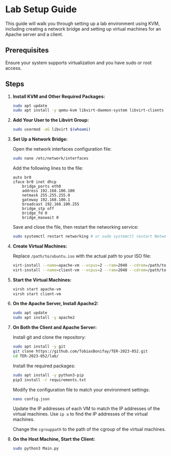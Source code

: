 # Lab Setup Guide

This guide will walk you through setting up a lab environment using KVM, including creating a network bridge and setting
up virtual machines for an Apache server and a client.

## Prerequisites

Ensure your system supports virtualization and you have sudo or root access.

## Steps

1. **Install KVM and Other Required Packages:**

    ```bash
    sudo apt update
    sudo apt install -y qemu-kvm libvirt-daemon-system libvirt-clients bridge-utils virt-manager
    ```

2. **Add Your User to the Libvirt Group:**

    ```bash
    sudo usermod -aG libvirt $(whoami)
    ```

3. **Set Up a Network Bridge:**

   Open the network interfaces configuration file:

    ```bash
    sudo nano /etc/network/interfaces
    ```

   Add the following lines to the file:

    ```text
    auto br0
    iface br0 inet dhcp
        bridge_ports eth0
        address 192.168.100.100
        netmask 255.255.255.0
        gateway 192.168.100.1
        broadcast 192.168.100.255
        bridge_stp off
        bridge_fd 0
        bridge_maxwait 0
    ```

   Save and close the file, then restart the networking service:

    ```bash
    sudo systemctl restart networking # or sudo systemctl restart NetworkManager
    ```

4. **Create Virtual Machines:**

   Replace `/path/to/ubuntu.iso` with the actual path to your ISO file:

    ```bash
    virt-install --name=apache-vm --vcpus=2 --ram=2048 --cdrom=/path/to/ubuntu.iso --disk path=/var/lib/libvirt/images/apache-vm.qcow2,size=20 --os-variant=ubuntu20.04 --network bridge=br0
    virt-install --name=client-vm --vcpus=2 --ram=2048 --cdrom=/path/to/ubuntu.iso --disk path=/var/lib/libvirt/images/client-vm.qcow2,size=20 --os-variant=ubuntu20.04 --network bridge=br0
    ```

5. **Start the Virtual Machines:**

    ```bash
    virsh start apache-vm
    virsh start client-vm
    ```

6. **On the Apache Server, Install Apache2:**

    ```bash
    sudo apt update
    sudo apt install -y apache2
    ```

7. **On Both the Client and Apache Server:**

   Install git and clone the repository:

    ```bash
    sudo apt install -y git
    git clone https://github.com/TobiasBonifay/TER-2023-052.git
    cd TER-2023-052/lab/
    ```

   Install the required packages:

    ```bash
    sudo apt install -y python3-pip
    pip3 install -r requirements.txt
    ```

   Modify the configuration file to match your environment settings:

    ```bash
    nano config.json
    ```

   Update the IP addresses of each VM to match the IP addresses of the virtual machines. Use `ip a` to find the IP
   addresses of the virtual machines.

   Change the `cgrouppath` to the path of the cgroup of the virtual machines.

8. **On the Host Machine, Start the Client:**

    ```bash
    sudo python3 Main.py
    ```

